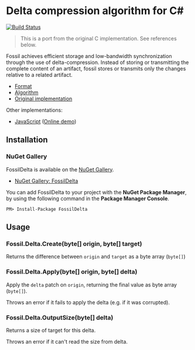 Delta compression algorithm for C#
===

[![Build Status](https://secure.travis-ci.org/endel/FossilDelta.svg?branch=master)](https://travis-ci.org/endel/FossilDelta)

> This is a port from the original C implementation. See references below.

Fossil achieves efficient storage and low-bandwidth synchronization through the
use of delta-compression. Instead of storing or transmitting the complete
content of an artifact, fossil stores or transmits only the changes relative to
a related artifact.

* [Format](http://www.fossil-scm.org/index.html/doc/tip/www/delta_format.wiki)
* [Algorithm](http://www.fossil-scm.org/index.html/doc/tip/www/delta_encoder_algorithm.wiki)
* [Original implementation](http://www.fossil-scm.org/index.html/artifact/f3002e96cc35f37b)

Other implementations:

- [JavaScript](https://github.com/dchest/fossil-delta-js) ([Online demo](https://dchest.github.io/fossil-delta-js/))

Installation
---

### NuGet Gallery

FossilDelta is available on the [NuGet Gallery](https://www.nuget.org/packages).

- [NuGet Gallery: FossilDelta](https://www.nuget.org/packages/FossilDelta)

You can add FossilDelta to your project with the **NuGet Package Manager**, by using the following command in the **Package Manager Console**.

    PM> Install-Package FossilDelta

Usage
---

### Fossil.Delta.Create(byte[] origin, byte[] target)

Returns the difference between `origin` and `target` as a byte array (`byte[]`)

### Fossil.Delta.Apply(byte[] origin, byte[] delta)

Apply the `delta` patch on `origin`, returning the final value as byte array
(`byte[]`).

Throws an error if it fails to apply the delta
(e.g. if it was corrupted).

### Fossil.Delta.OutputSize(byte[] delta)

Returns a size of target for this delta.

Throws an error if it can't read the size from delta.
